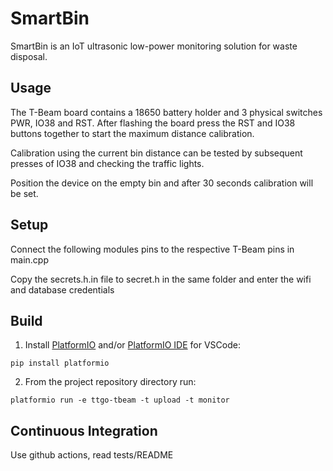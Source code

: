 
# SmartBin

SmartBin is an IoT ultrasonic low-power monitoring solution for waste disposal.

## Usage

The T-Beam board contains a 18650 battery holder and 3 physical switches PWR, IO38 and RST. After flashing the board press the RST and IO38 buttons together to start the maximum distance calibration.

Calibration using the current bin distance can be tested by subsequent presses of IO38 and checking the traffic lights.

Position the device on the empty bin and after 30 seconds calibration will be set.

## Setup

Connect the following modules pins to the respective T-Beam pins in main.cpp

Copy the secrets.h.in file to secret.h in the same folder and enter the wifi and database credentials

## Build

1. Install [PlatformIO](http://docs.platformio.org/page/core.html) and/or [PlatformIO IDE](https://platformio.org/platformio-ide) for VSCode:

`pip install platformio`

2. From the project repository directory run:

`platformio run -e ttgo-tbeam -t upload -t monitor`

## Continuous Integration

Use github actions, read tests/README

